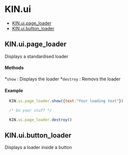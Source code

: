 # KIN.ui

- [KIN.ui.page_loader](#kinuipage_loader)
- [KIN.ui.button_loader](#kinuibutton_loader)

## KIN.ui.page_loader
Displays a standardised loader

#### Methods
*`show` : Displays the loader
*`destroy` : Removs the loader

#### Example
```javascript
  KIN.ui.page_loader.show({text:"Your loading text"})
  
  /* Do your stuff */ 
  
  KIN.ui.page_loader.destroy()  
```

## KIN.ui.button_loader
Displays a loader inside a button
